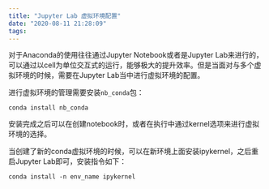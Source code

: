 ```yaml
---
title: "Jupyter Lab 虚拟环境配置"
date: "2020-08-11 21:28:09"
tags: 
---
```




对于Anaconda的使用往往通过Jupyter Notebook或者是Jupyter Lab来进行的，可以通过以cell为单位交互式的运行，能够极大的提升效率。但是当面对与多个虚拟环境的时候，需要在Jupyter Lab当中进行虚拟环境的配置。

进行虚拟环境的管理需要安装`nb_conda`包：

```
conda install nb_conda
```

安装完成之后可以在创建notebook时，或者在执行中通过kernel选项来进行虚拟环境的选择。

当创建了新的conda虚拟环境的时候，可以在新环境上面安装ipykernel，之后重启Jupyter Lab即可，安装指令如下：

```
conda install -n env_name ipykernel
```

